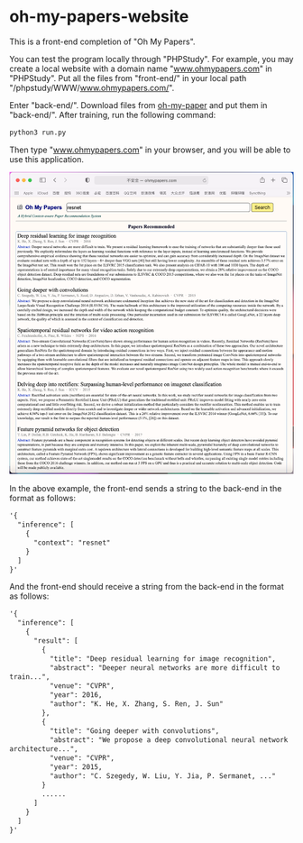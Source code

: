 # oh-my-papers-website

This is a front-end completion of "Oh My Papers".

You can test the program locally through "PHPStudy". For example, you may create a local website with a domain name "www.ohmypapers.com" in "PHPStudy". Put all the files from "front-end/" in your local path "/phpstudy/WWW/www.ohmypapers.com/".

Enter "back-end/". Download files from [oh-my-paper](shttps://github.com/Galaxies99/oh-my-papers) and put them in "back-end/". After training, run the following command:

~~~bash
python3 run.py
~~~

Then type "www.ohmypapers.com" in your browser, and you will be able to use this application.

![img](front-end/img/test.png)

In the above example, the front-end sends a string to the back-end in the format as follows:

~~~
'{
  "inference": [
    {
      "context": "resnet"
    }
  ]
}'
~~~

And the front-end should receive a string from the back-end in the format as follows:

~~~
'{
  "inference": [
    {
      "result": [
        {
          "title": "Deep residual learning for image recognition", 
          "abstract": "Deeper neural networks are more difficult to train...", 
          "venue": "CVPR", 
          "year": 2016, 
          "author": "K. He, X. Zhang, S. Ren, J. Sun"
        },
        {
          "title": "Going deeper with convolutions", 
          "abstract": "We propose a deep convolutional neural network architecture...", 
          "venue": "CVPR", 
          "year": 2015, 
          "author": "C. Szegedy, W. Liu, Y. Jia, P. Sermanet, ..."
        }
        ......
      ]
    }
  ]
}'
~~~
